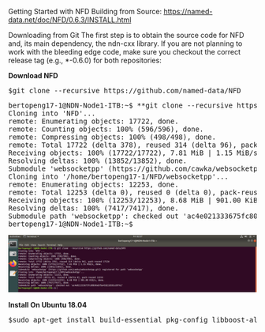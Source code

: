 Getting Started with NFD Building from Source: https://named-data.net/doc/NFD/0.6.3/INSTALL.html

Downloading from Git
The first step is to obtain the source code for NFD and, its main dependency, the ndn-cxx library. If you are not planning to work with the bleeding edge code, make sure you checkout the correct release tag (e.g., *-0.6.0) for both repositories:


**Download NFD**
<pre>
$git clone --recursive https://github.com/named-data/NFD
</pre>

<pre>
bertopeng17-1@NDN-Node1-ITB:~$ **git clone --recursive https://github.com/named-data/NFD**
Cloning into 'NFD'...
remote: Enumerating objects: 17722, done.
remote: Counting objects: 100% (596/596), done.
remote: Compressing objects: 100% (498/498), done.
remote: Total 17722 (delta 378), reused 314 (delta 96), pack-reused 17126
Receiving objects: 100% (17722/17722), 7.81 MiB | 1.15 MiB/s, done.
Resolving deltas: 100% (13852/13852), done.
Submodule 'websocketpp' (https://github.com/cawka/websocketpp.git) registered for path 'websocketpp'
Cloning into '/home/bertopeng17-1/NFD/websocketpp'...
remote: Enumerating objects: 12253, done.        
remote: Total 12253 (delta 0), reused 0 (delta 0), pack-reused 12253        
Receiving objects: 100% (12253/12253), 8.68 MiB | 901.00 KiB/s, done.
Resolving deltas: 100% (7417/7417), done.
Submodule path 'websocketpp': checked out 'ac4e021333675fc80b96eb7be45d218581c897e2'
bertopeng17-1@NDN-Node1-ITB:~$ 
</pre>

![alt tag](https://github.com/syaifulahdan/Mini-NDN-Work/blob/main/Assignment%202:NDNrg-Topology/NDNrg-Image/gitclonenfd.png)

**Install On Ubuntu 18.04**
<pre>
$sudo apt-get install build-essential pkg-config libboost-all-dev \libsqlite3-dev libssl-dev libpcap-dev
</pre>


